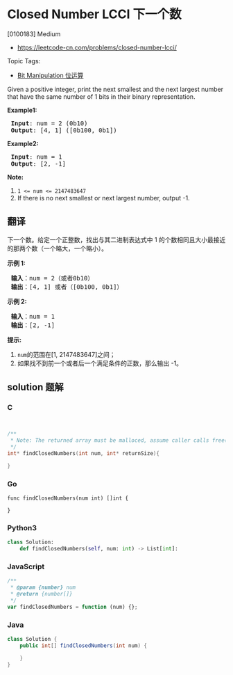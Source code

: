# Closed Number LCCI 下一个数

[0100183] Medium

- https://leetcode-cn.com/problems/closed-number-lcci/

Topic Tags:

- [Bit Manipulation 位运算](https://leetcode-cn.com/tag/bit-manipulation/)

Given a positive integer, print the next smallest and the next largest number that have the same number of 1 bits in their binary representation.

**Example1:**

<pre><strong> Input</strong>: num = 2 (0b10)
<strong> Output</strong>: [4, 1] ([0b100, 0b1])
</pre>

**Example2:**

<pre><strong> Input</strong>: num = 1
<strong> Output</strong>: [2, -1]
</pre>

**Note:**

1.  `1 <= num <= 2147483647`
2.  If there is no next smallest or next largest number, output -1.

## 翻译

下一个数。给定一个正整数，找出与其二进制表达式中 1 的个数相同且大小最接近的那两个数（一个略大，一个略小）。

**示例 1:**

<pre><strong> 输入</strong>：num = 2（或者0b10）
<strong> 输出</strong>：[4, 1] 或者（[0b100, 0b1]）
</pre>

**示例 2:**

<pre><strong> 输入</strong>：num = 1
<strong> 输出</strong>：[2, -1]
</pre>

**提示:**

1.  `num`的范围在\[1, 2147483647\]之间；
2.  如果找不到前一个或者后一个满足条件的正数，那么输出 -1。

## solution 题解

### C

```c


/**
 * Note: The returned array must be malloced, assume caller calls free().
 */
int* findClosedNumbers(int num, int* returnSize){

}


```

### Go

```golang
func findClosedNumbers(num int) []int {

}
```

### Python3

```python
class Solution:
    def findClosedNumbers(self, num: int) -> List[int]:
```

### JavaScript

```javascript
/**
 * @param {number} num
 * @return {number[]}
 */
var findClosedNumbers = function (num) {};
```

### Java

```java
class Solution {
    public int[] findClosedNumbers(int num) {

    }
}
```
